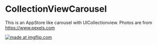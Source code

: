 # CollectionViewCarousel
This is an AppStore like carousel with UICollectionview.
Photos are from https://www.pexels.com

<a href="https://imgflip.com/gif/23e1bx"><img src="https://i.imgflip.com/23e1bx.gif" title="made at imgflip.com"/></a>

